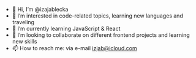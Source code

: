 - 👋 Hi, I’m @izajablecka
- 👀 I’m interested in code-related topics, learning new languages and traveling
- 🌱 I’m currently learning JavaScript & React
- 💞️ I’m looking to collaborate on different frontend projects and learning new skills
- 📫 How to reach me: via e-mail izjab@icloud.com 

<!---
izajablecka/izajablecka is a ✨ special ✨ repository because its `README.md` (this file) appears on your GitHub profile.
You can click the Preview link to take a look at your changes.
--->
